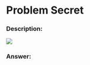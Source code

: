 # Problem Secret
### Description:
<img src="https://projecteuler.net/resources/images/bonus_secret_statement.png?1738588439"><br>

### Answer:
```
